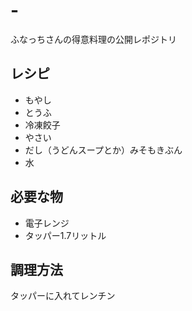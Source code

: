 # -
ふなっちさんの得意料理の公開レポジトリ


## レシピ
* もやし
* とうふ
* 冷凍餃子
* やさい
* だし（うどんスープとか）みそもきぶん
* 水

## 必要な物
* 電子レンジ
* タッパー1.7リットル

## 調理方法
タッパーに入れてレンチン